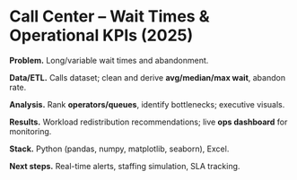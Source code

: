 # Call Center – Wait Times & Operational KPIs (2025)

**Problem.** Long/variable wait times and abandonment.

**Data/ETL.** Calls dataset; clean and derive **avg/median/max wait**, abandon rate.

**Analysis.** Rank **operators/queues**, identify bottlenecks; executive visuals.

**Results.** Workload redistribution recommendations; live **ops dashboard** for monitoring.

**Stack.** Python (pandas, numpy, matplotlib, seaborn), Excel.

**Next steps.** Real-time alerts, staffing simulation, SLA tracking.

